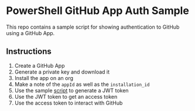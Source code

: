 # PowerShell GitHub App Auth Sample

This repo contains a sample script for showing authentication to GitHub using a GitHub App.

## Instructions

1. Create a GitHub App
1. Generate a private key and download it
2. Install the app on an org
3. Make a note of the `appId` as well as the `installation_id`
4. Use the sample [script](./JWT.ps1) to generate a JWT token
5. Use the JWT token to get an access token
6. Use the access token to interact with GitHub
